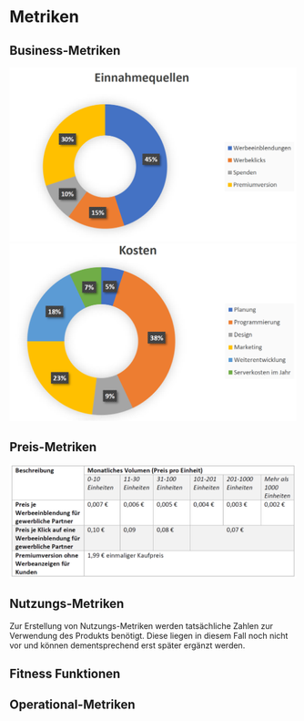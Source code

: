 # Metriken

## Business-Metriken
![Preismetrik](Metriken-Raw/Businessmetriken1.PNG)
![Preismetrik](Metriken-Raw/Businessmetriken2.PNG)
## Preis-Metriken
![Preismetrik](Metriken-Raw/Preismetrik.PNG)
## Nutzungs-Metriken
Zur Erstellung von Nutzungs-Metriken werden tatsächliche Zahlen zur Verwendung des Produkts benötigt. Diese liegen in diesem Fall noch nicht vor und können dementsprechend erst später ergänzt werden.
## Fitness Funktionen
## Operational-Metriken
